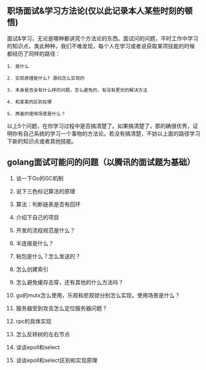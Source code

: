 ## 职场面试&学习方法论(仅以此记录本人某些时刻的顿悟)

 面试&学习，无论是哪种都讲究个方法论的东西。面试问的问题，平时工作中学习的知识点，类此种种，我们不难发现，每个人在学习或者说获取某项技能的时候
 都经历了同样的路径：

    1. 是什么

    2. 实现原理是什么? 源码怎么实现的

    3. 本身是否会有什么样的问题，怎么避免的，有没有更优的解决方法

    4. 和某某的区别在哪

    5. 两者的使用场景是什么？

以上5个问题，在你学习过程中是否搞清楚了。如果搞清楚了，那的确很优秀，证明你有自己系统的学习一个事物的方法论。若没有搞清楚，不妨以上面的路径学习下新的知识点或者其他技能。







## golang面试可能问的问题（以腾讯的面试题为基础）

1. 谈一下Go的GC机制

2. 说下三色标记算法的原理

3. 算法：判断链表是否有回环

4. 介绍下自己的项目

5. 开发的流程规范是什么？

6. 半连接是什么？

7. 粘包是什么？怎么发送的？

8. 怎么创建索引

9. 怎么避免缓存击穿，还有其他的什么方法吗？

10. go的mutx怎么使用，乐观和悲观锁分别怎么实现，使用场景是什么？

11. 服务器受到攻击怎么定位服务器问题？

12. rpc的具体实现

13. 怎么反转树的左右节点

14. 谈谈epoll和select

15. 谈谈epoll和select区别和实现原理
    